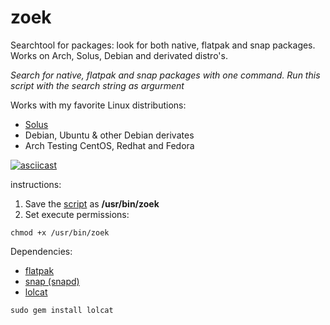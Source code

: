 # zoek
Searchtool for packages: look for both native, flatpak and snap packages. Works on Arch, Solus, Debian and derivated distro's. 
    
*Search for native, flatpak and snap packages with one command. Run this script with the search string as argurment*

Works with my favorite Linux distributions: 
* [Solus](https://getsol.us)
* Debian, Ubuntu & other Debian derivates
* Arch
Testing CentOS, Redhat and Fedora
    


[![asciicast](https://asciinema.org/a/7G2axyCL0PX32ENQKAbOEjt6i.svg)](https://asciinema.org/a/7G2axyCL0PX32ENQKAbOEjt6i?autoplay=1)

    
instructions:
1. Save the [script](https://github.com/bvdlingen/zoek/blob/master/zoek) as **/usr/bin/zoek**
2. Set execute permissions:
```
chmod +x /usr/bin/zoek
```

Dependencies:
* [flatpak](https://flatpak.org/setup/)
* [snap (snapd)](https://snapcraft.io/docs/installing-snapd)
* [lolcat](https://github.com/busyloop/lolcat)
```
sudo gem install lolcat
```
